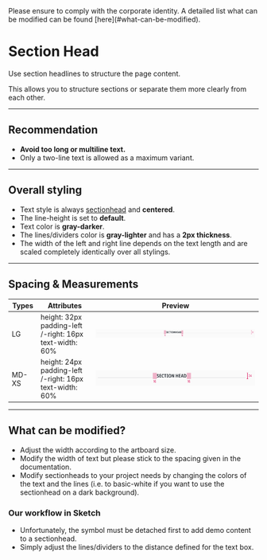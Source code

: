 <AlertInfo alertHeadline="Modifiable">
Please ensure to comply with the corporate identity. A detailed list what can be modified can be found [here](#what-can-be-modified).
</AlertInfo>

# Section Head

Use section headlines to structure the page content.

This allows you to structure sections or separate them more clearly from each other.

---

## Recommendation

- **Avoid too long or multiline text.**
- Only a two-line text is allowed as a maximum variant.

---

## Overall styling

- Text style is always [sectionhead](../../General/Typography/Typography.md#sectionhead) and **centered**.
- The line-height is set to **default**.
- Text color is **gray-darker**.
- The lines/dividers color is **gray-lighter** and has a **2px thickness**.
- The width of the left and right line depends on the text length and are scaled completely identically over all stylings.

---

## Spacing & Measurements

| Types | Attributes | Preview |
|---|---|---|
| LG | height: 32px <br> padding-left /-right: 16px <br> text-width: 60% |![Sectionhead: LG](assets/variants/LG/sectionhead@1x.png) |
| MD-XS | height: 24px <br> padding-left /-right: 16px <br> text-width: 60% | ![Sectionhead: MD-XS](assets/variants/MD-XS/sectionhead@1x.png) |

---

## What can be modified?

- Adjust the width according to the artboard size.
- Modify the width of text but please stick to the spacing given in the documentation.
- Modify sectionheads to your project needs by changing the colors of the text and the lines (i.e. to basic-white if you want to use the sectionhead on a dark background).

### Our workflow in Sketch

- Unfortunately, the symbol must be detached first to add demo content to a sectionhead.
- Simply adjust the lines/dividers to the distance defined for the text box.

